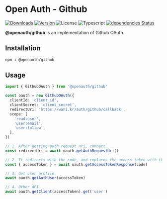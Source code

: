 # Open Auth - Github

<p align="left">
  <a href="https://npmcharts.com/compare/@openauth/github?minimal=true"><img alt="Downloads" src="https://img.shields.io/npm/dt/@openauth/github.svg?style=flat-square" /></a>
  <a href="https://www.npmjs.com/package/@openauth/github"><img alt="Version" src="https://img.shields.io/npm/v/@openauth/github.svg?style=flat-square" /></a>
  <img alt="License" src="https://img.shields.io/npm/l/@openauth/github.svg?style=flat-square" />
  <img alt="Typescript" src="https://img.shields.io/badge/language-Typescript-007acc.svg?style=flat-square" />
  <a href="https://david-dm.org/wan2land/openauth?path=packages/github"><img alt="dependencies Status" src="https://img.shields.io/david/wan2land/openauth.svg?style=flat-square&path=packages/github" /></a>
</p>

**@openauth/github** is an implementation of Github OAuth.

## Installation

```bash
npm i @openauth/github
```

## Usage

```typescript
import { GithubOAuth } from '@openauth/github'

const oauth = new GithubOAuth({
  clientId: 'client_id',
  clientSecret: 'client_secret',
  redirectUri: 'https://wani.kr/auth/github/callback',
  scope: [
    'read:user',
    'user:email',
    'user:follow',
  ],
})

// 1. After getting auth request uri, connect.
const redirectUri = await oauth.getAuthRequestUri()

// 2. It redirects with the code, and replaces the access token with this code value.
const { accessToken } = await oauth.getAccessTokenResponse(code)

// 3. Get user profile.
await oauth.getAuthUser(accessToken)

// 4. Other API
await oauth.getClient(accessToken).get('user')

```
